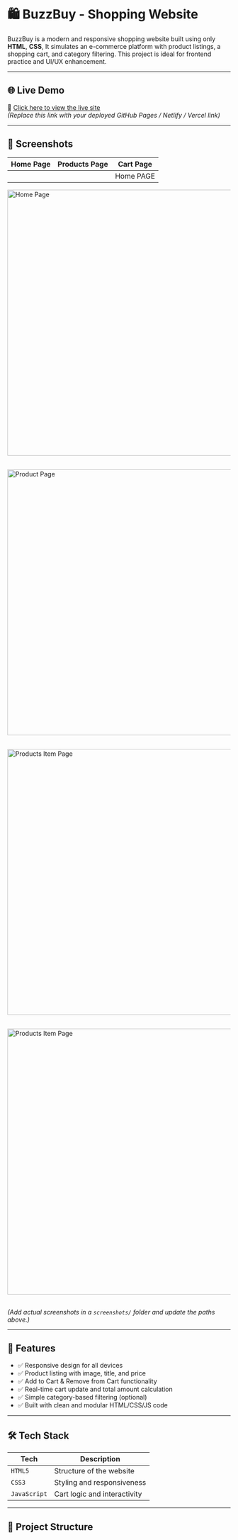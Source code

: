 # 🛍️ BuzzBuy - Shopping Website

BuzzBuy is a modern and responsive shopping website built using only **HTML**, **CSS**, It simulates an e-commerce platform with product listings,
a shopping cart, and category filtering. This project is ideal for frontend practice and UI/UX enhancement.

---

## 🌐 Live Demo

🔗 [Click here to view the live site](https://your-live-link.com)  
_(Replace this link with your deployed GitHub Pages / Netlify / Vercel link)_

---

## 📸 Screenshots

| Home Page | Products Page | Cart Page |
|-----------|---------------|-----------|
               || Home PAGE ||
<img src="https://blogger.googleusercontent.com/img/b/R29vZ2xl/AVvXsEi9ILpydzT3yDuHhIy8IVYBipObWbbyMdATJEvEwAERmVobTQ-ddxYkInr4lj9CgPgkeRIc9WYlEdWI5G2Ja_v76NzYUoEKjlIdwmAd_np8rkl2GRbu54HJIYQavqrembS11QXIrECCSEfZmi70UDuClWLlYAdpXaKNHjQNORchV0KlT-FamS4gGmtW8vJ4/s1871/Screenshot%202025-07-22%20160256.png" alt="Home Page" width="600" /><br><br>


<img src="https://blogger.googleusercontent.com/img/b/R29vZ2xl/AVvXsEiHbop260uJcLhIZLAVekp_SZ2f5bds5gYPQey9ukqERXy_O9pSlEA-gpbYur7dxFgnfQ3a_pb42I1f3FnnJnsfJVoa7J7Ud6bH_yLWlwvTmWC-q3DQMNlhutIu7f3N_3ssg9-cEcMlIgnmYM9OHIeESsT0NBEXgZX31Qy-UarO9PFI_DWu91QziOcOoAPq/s1859/Screenshot%202025-07-22%20160316.png" alt="Product Page" width="600" /><br><br>


<img src="https://blogger.googleusercontent.com/img/b/R29vZ2xl/AVvXsEixtFd7beJixsRcsXgSwZLwyd6Td1Fi7t2qXWRhgVGnA9Mlm6xyBsvD2dXWhw943UtzPHUTWR3P6yfGnnRTZpmTDrjrWvzCwOLFIqc_pb-dIPSdvUqlpFOJKoKzgnP_rt3-m07yUxDDqoLFvst7iQgIcqQMEF4p69wdbWInZjN-PGlmRiKAcOXBPDL72YQX/s1863/Screenshot%202025-07-22%20160350.png" alt="Products Item Page" width="600" /><br><br>


<img src="https://blogger.googleusercontent.com/img/b/R29vZ2xl/AVvXsEhpPlHU9JivTUM4QyLbsZE8JQmqShcF9PPdVCci0Ru4fRHetbZMhRr0cELmx7J_RbC2fKInpWJRHV3e-Oo7URcWyxNeuVsESFFy1iYZQnuUEcAgE6rzbR-q9v5CEP-RI8dZXg7ZvrGnFLhAQy70sylQC82mqJJ7w09_jUyKtIImGo9EqfOiC0p9uBeKmXHP/s1869/Screenshot%202025-07-22%20160417.png" alt="Products Item Page" width="600" /><br><br>


_(Add actual screenshots in a `screenshots/` folder and update the paths above.)_

---

## 🚀 Features

- ✅ Responsive design for all devices
- ✅ Product listing with image, title, and price
- ✅ Add to Cart & Remove from Cart functionality
- ✅ Real-time cart update and total amount calculation
- ✅ Simple category-based filtering (optional)
- ✅ Built with clean and modular HTML/CSS/JS code

---

## 🛠️ Tech Stack

| Tech         | Description             |
|--------------|-------------------------|
| `HTML5`      | Structure of the website |
| `CSS3`       | Styling and responsiveness |
| `JavaScript` | Cart logic and interactivity |

---

## 📁 Project Structure

